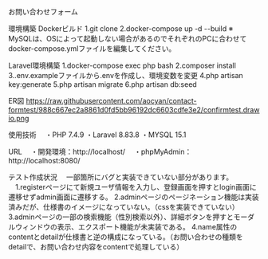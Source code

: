お問い合わせフォーム

環境構築
  Dockerビルド
  1.git clone
  2.docker-compose up -d --build
  ※　MySQLは、OSによって起動しない場合があるのでそれぞれのPCに合わせてdocker-compose.ymlファイルを編集してください。

Laravel環境構築
  1.docker-compose exec php bash
  2.composer install
  3..env.exampleファイルから.envを作成し、環境変数を変更
  4.php artisan key:generate
  5.php artisan migrate
  6.php artisan db:seed

ER図
https://raw.githubusercontent.com/aocyan/contact-formtest/988c667ec2a8861d0fd5bb96192dc6603cdfe3e2/confirmtest.drawio.png

使用技術
　・PHP 7.4.9
  ・Laravel 8.83.8
  ・MYSQL 15.1

URL
　・開発環境：http://localhost/
　・phpMyAdmin：http://localhost:8080/

テスト作成状況
　一部箇所にバグと実装できていない部分があります。
 　1.registerページにて新規ユーザ情報を入力し、登録画面を押すとlogin画面に遷移せずadmin画面に遷移する。
   2.adminページのページネーション機能は実装済みだが、仕様書のイメージになっていない。（cssを実装できていない）
   3.adminページの一部の検索機能（性別検索以外）、詳細ボタンを押すとモーダルウィンドウの表示、エクスポート機能が未実装である。
   4.name属性のcontentとdetailが仕様書と逆の構成になっている。（お問い合わせの種類をdetailで、お問い合わせ内容をcontentで処理している）
